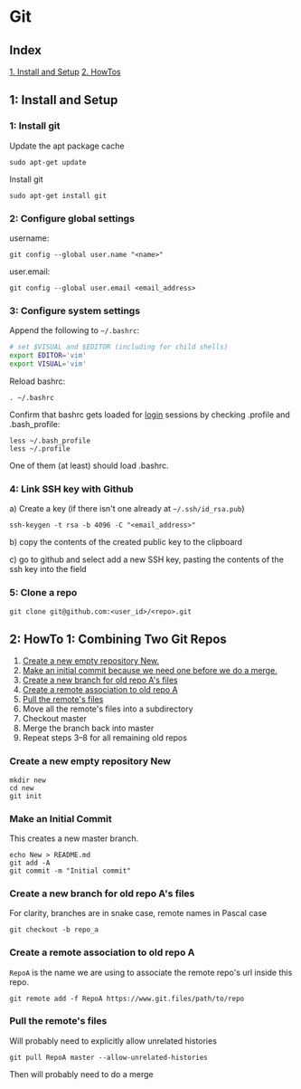 Git
===

Index
-----

[1. Install and Setup](#s1)
[2. HowTos](#s2)

<a name="s1">1: Install and Setup</a>
-------------------------------------

### 1: Install git ###
Update the apt package cache

```console
sudo apt-get update
```

Install git

```console
sudo apt-get install git
```

### 2: Configure global settings ###
username:

```console
git config --global user.name "<name>"
```

user.email:

```console
git config --global user.email <email_address>
```

### 3: Configure system settings ###
Append the following to `~/.bashrc`:

```bash
# set $VISUAL and $EDITOR (including for child shells)
export EDITOR='vim'
export VISUAL='vim'
```

Reload bashrc:

```console
. ~/.bashrc
```

Confirm that bashrc gets loaded for [login][link01] sessions by checking .profile and .bash_profile:

```console
less ~/.bash_profile
less ~/.profile
```

One of them (at least) should load .bashrc.


### 4: Link SSH key with Github ###
a) Create a key (if there isn't one already at `~/.ssh/id_rsa.pub`)

```console
ssh-keygen -t rsa -b 4096 -C "<email_address>"
```

b) copy the contents of the created public key to the clipboard

c) go to github and select add a new SSH key, pasting the contents of the ssh key into the field


### 5: Clone a repo ###
```console
git clone git@github.com:<user_id>/<repo>.git
```


<a name="s2">2: HowTo 1: Combining Two Git Repos</a>
----------------------------------------------------

1. [Create a new empty repository New.](#s2.1)
2. [Make an initial commit because we need one before we do a merge.](#s2.2)
3. [Create a new branch for old repo A's files](#s2.3)
4. [Create a remote association to old repo A](#s2.4)
5. [Pull the remote's files](#s2.5)
6. Move all the remote's files into a subdirectory
7. Checkout master
8. Merge the branch back into master
9. Repeat steps 3–8 for all remaining old repos

### <a name="s2.1">Create a new empty repository New</a> ###

```console
mkdir new
cd new
git init
```

### <a name="s2.2">Make an Initial Commit</a> ###
This creates a new master branch.
```console
echo New > README.md
git add -A
git commit -m "Initial commit"
```

### <a name="s2.3">Create a new branch for old repo A's files</a> ###
For clarity, branches are in snake case, remote names in Pascal case

```console
git checkout -b repo_a
```

### <a name="s2.4">Create a remote association to old repo A</a> ###
`RepoA` is the name we are using to associate the remote repo's url inside this repo.

```console
git remote add -f RepoA https://www.git.files/path/to/repo
```

### <a name="s2.5">Pull the remote's files</a> ###
Will probably need to explicitly allow unrelated histories

```console
git pull RepoA master --allow-unrelated-histories
```

Then will probably need to do a merge



[link01]: https://github.com/Crossroadsman/TerminalTips/blob/master/BashEnvironmentVariables.md
